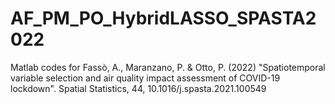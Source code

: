 # AF_PM_PO_HybridLASSO_SPASTA2022
Matlab codes for Fassò, A., Maranzano, P. & Otto, P. (2022) "Spatiotemporal variable selection and air quality impact assessment of COVID-19 lockdown". Spatial Statistics, 44, 10.1016/j.spasta.2021.100549 
